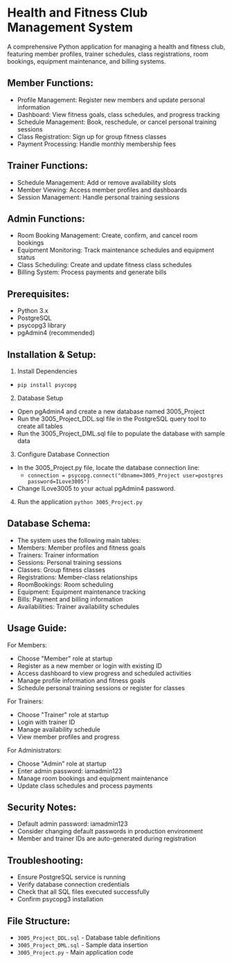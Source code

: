 # **Health and Fitness Club Management System**

A comprehensive Python application for managing a health and fitness club, featuring member profiles, trainer schedules, class registrations, room bookings, equipment maintenance, and billing systems.



## Member Functions:
- Profile Management: Register new members and update personal information
- Dashboard: View fitness goals, class schedules, and progress tracking
- Schedule Management: Book, reschedule, or cancel personal training sessions
- Class Registration: Sign up for group fitness classes
- Payment Processing: Handle monthly membership fees

## Trainer Functions:
- Schedule Management: Add or remove availability slots
- Member Viewing: Access member profiles and dashboards
- Session Management: Handle personal training sessions

## Admin Functions:
- Room Booking Management: Create, confirm, and cancel room bookings
- Equipment Monitoring: Track maintenance schedules and equipment status
- Class Scheduling: Create and update fitness class schedules
- Billing System: Process payments and generate bills

## Prerequisites:
- Python 3.x
- PostgreSQL
- psycopg3 library
- pgAdmin4 (recommended)

## Installation & Setup:

1.  Install Dependencies
- `pip install psycopg`
2. Database Setup
- Open pgAdmin4 and create a new database named 3005_Project
- Run the 3005_Project_DDL.sql file in the PostgreSQL query tool to create all tables
- Run the 3005_Project_DML.sql file to populate the database with sample data
3. Configure Database Connection
- In the 3005_Project.py file, locate the database connection line: 
  - `connection = psycopg.connect("dbname=3005_Project user=postgres password=ILove3005")`
- Change ILove3005 to your actual pgAdmin4 password.
4. Run the application
`python 3005_Project.py`

## Database Schema:
- The system uses the following main tables:
- Members: Member profiles and fitness goals
- Trainers: Trainer information
- Sessions: Personal training sessions
- Classes: Group fitness classes
- Registrations: Member-class relationships
- RoomBookings: Room scheduling
- Equipment: Equipment maintenance tracking
- Bills: Payment and billing information
- Availabilities: Trainer availability schedules

## Usage Guide:
For Members:
- Choose "Member" role at startup
- Register as a new member or login with existing ID
- Access dashboard to view progress and scheduled activities
- Manage profile information and fitness goals
- Schedule personal training sessions or register for classes

For Trainers:
- Choose "Trainer" role at startup
- Login with trainer ID
- Manage availability schedule
- View member profiles and progress

For Administrators:
- Choose "Admin" role at startup
- Enter admin password: iamadmin123
- Manage room bookings and equipment maintenance
- Update class schedules and process payments

## Security Notes:
- Default admin password: iamadmin123
- Consider changing default passwords in production environment
- Member and trainer IDs are auto-generated during registration

## Troubleshooting:
 - Ensure PostgreSQL service is running
 - Verify database connection credentials
 - Check that all SQL files executed successfully
 - Confirm psycopg3 installation

## File Structure:
- `3005_Project_DDL.sql` - Database table definitions
- `3005_Project_DML.sql` - Sample data insertion
- `3005_Project.py` - Main application code
